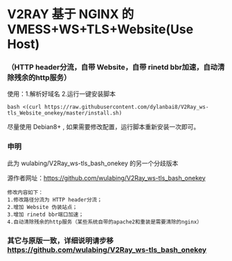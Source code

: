 # V2RAY 基于 NGINX 的 VMESS+WS+TLS+Website(Use Host) 
### （HTTP header分流，自带 Website，自带 rinetd bbr加速，自动清除残余的http服务）

使用：1.解析好域名 2.运行一键安装脚本
```
bash <(curl https://raw.githubusercontent.com/dylanbai8/V2Ray_ws-tls_Website_onekey/master/install.sh)
```
尽量使用 Debian8+ , 如果需要修改配置，运行脚本重新安装一次即可。

### 申明

此为 wulabing/V2Ray_ws-tls_bash_onekey 的另一个分歧版本

源作者网址：https://github.com/wulabing/V2Ray_ws-tls_bash_onekey
```
修改内容如下：
1.修改路径分流为 HTTP header分流；
2.增加 Website 伪装站点；
3.增加 rinetd bbr端口加速；
4.自动清除残余的http服务（某些系统自带的apache2和重装是需要清除的nginx）
```

### 其它与原版一致，详细说明请步移 https://github.com/wulabing/V2Ray_ws-tls_bash_onekey

